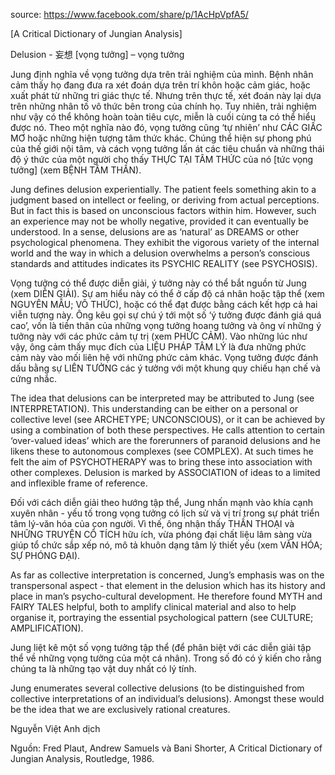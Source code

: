 source: https://www.facebook.com/share/p/1AcHpVpfA5/

















[A Critical Dictionary of Jungian Analysis]

Delusion - 妄想 [vọng tưởng] – vọng tưởng

Jung định nghĩa về vọng tưởng dựa trên trải nghiệm của mình. Bệnh nhân cảm thấy họ đang đưa ra xét đoán dựa trên trí khôn hoặc cảm giác, hoặc xuất phát từ những tri giác thực tế. Nhưng trên thực tế, xét đoán này lại dựa trên những nhân tố vô thức bên trong của chính họ. Tuy nhiên, trải nghiệm như vậy có thể không hoàn toàn tiêu cực, miễn là cuối cùng ta có thể hiểu được nó. Theo một nghĩa nào đó, vọng tưởng cũng ‘tự nhiên’ như CÁC GIẤC MƠ hoặc những hiện tượng tâm thức khác. Chúng thể hiện sự phong phú của thế giới nội tâm, và cách vọng tưởng lấn át các tiêu chuẩn và những thái độ ý thức của một người cho thấy THỰC TẠI TÂM THỨC của nó [tức vọng tưởng] (xem BỆNH TÂM THẦN).
 
Jung defines delusion experientially. The patient feels something akin to a judgment based on intellect or feeling, or deriving from actual perceptions. But in fact this is based on unconscious factors within him. However, such an experience may not be wholly negative, provided it can eventually be understood. In a sense, delusions are as ‘natural’ as DREAMS or other psychological phenomena. They exhibit the vigorous variety of the internal world and the way in which a delusion overwhelms a person’s conscious standards and attitudes indicates its PSYCHIC REALITY (see PSYCHOSIS).

Vọng tưởng có thể được diễn giải, ý tưởng này có thể bắt nguồn từ Jung (xem DIỄN GIẢI). Sự am hiểu này có thể ở cấp độ cá nhân hoặc tập thể (xem NGUYÊN MẪU; VÔ THỨC), hoặc có thể đạt được bằng cách kết hợp cả hai viễn tượng này. Ông kêu gọi sự chú ý tới một số ‘ý tưởng được đánh giá quá cao’, vốn là tiền thân của những vọng tưởng hoang tưởng và ông ví những ý tưởng này với các phức cảm tự trị (xem PHỨC CẢM). Vào những lúc như vậy, ông cảm thấy mục đích của LIỆU PHÁP TÂM LÝ là đưa những phức cảm này vào mối liên hệ với những phức cảm khác. Vọng tưởng được đánh dấu bằng sự LIÊN TƯỞNG các ý tưởng với một khung quy chiếu hạn chế và cứng nhắc.

The idea that delusions can be interpreted may be attributed to Jung (see INTERPRETATION). This understanding can be either on a personal or collective level (see ARCHETYPE; UNCONSCIOUS), or it can be achieved by using a combination of both these perspectives. He calls attention to certain ‘over-valued ideas’ which are the forerunners of paranoid delusions and he likens these to autonomous complexes (see COMPLEX). At such times he felt the aim of PSYCHOTHERAPY was to bring these into association with other complexes. Delusion is marked by ASSOCIATION of ideas to a limited and inflexible frame of reference.

Đối với cách diễn giải theo hướng tập thể, Jung nhấn mạnh vào khía cạnh xuyên nhân - yếu tố trong vọng tưởng có lịch sử và vị trí trong sự phát triển tâm lý-văn hóa của con người. Vì thế, ông nhận thấy THẦN THOẠI và NHỮNG TRUYỆN CỔ TÍCH hữu ích, vừa phóng đại chất liệu lâm sàng vừa giúp tổ chức sắp xếp nó, mô tả khuôn dạng tâm lý thiết yếu (xem VĂN HÓA; SỰ PHÓNG ĐẠI).

As far as collective interpretation is concerned, Jung’s emphasis was on the transpersonal aspect - that element in the delusion which has its history and place in man’s psycho-cultural development. He therefore found MYTH and FAIRY TALES helpful, both to amplify clinical material and also to help organise it, portraying the essential psychological pattern (see CULTURE; AMPLIFICATION).

Jung liệt kê một số vọng tưởng tập thể (để phân biệt với các diễn giải tập thể về những vọng tưởng của một cá nhân). Trong số đó có ý kiến cho rằng chúng ta là những tạo vật duy nhất có lý tính.

Jung enumerates several collective delusions (to be distinguished from collective interpretations of an individual’s delusions). Amongst these would be the idea that we are exclusively rational creatures.

Nguyễn Việt Anh dịch

Nguồn: Fred Plaut, Andrew Samuels và Bani Shorter, A Critical Dictionary of Jungian Analysis, Routledge, 1986.